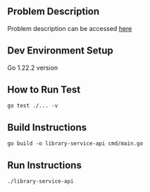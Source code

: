 ## Problem Description
Problem description can be accessed [here](https://gist.github.com/gopinath-langote/17de24551a256243e93545c641ad88f3)

## Dev Environment Setup
Go 1.22.2 version

## How to Run Test
```
go test ./... -v
```

## Build Instructions
```
go build -o library-service-api cmd/main.go
```

## Run Instructions
```
./library-service-api
```

